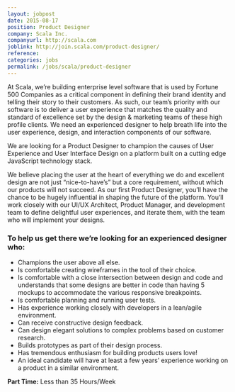```yaml
---
layout: jobpost
date: 2015-08-17
position: Product Designer
company: Scala Inc.
companyurl: http://scala.com
joblink: http://join.scala.com/product-designer/
reference:
categories: jobs
permalink: /jobs/scala/product-designer
---
```


At Scala, we’re building enterprise level software that is used by Fortune 500 Companies as a critical component in defining their brand identity and telling their story to their customers. As such, our team’s priority with our software is to deliver a user experience that matches the quality and standard of excellence set by the design & marketing teams of these high profile clients. We need an experienced designer to help breath life into the user experience, design, and interaction components of our software.

We are looking for a Product Designer to champion the causes of User Experience and User Interface Design on a platform built on a cutting edge JavaScript technology stack.

We believe placing the user at the heart of everything we do and excellent design are not just “nice-to-have’s” but a core requirement, without which our products will not succeed. As our first Product Designer, you’ll have the chance to be hugely influential in shaping the future of the platform. You’ll work closely with our UI/UX Architect, Product Manager, and development team to define delightful user experiences, and iterate them, with the team who will implement your designs.

### To help us get there we’re looking for an experienced designer who:
* Champions the user above all else.
* Is comfortable creating wireframes in the tool of their choice.
* Is comfortable with a close intersection between design and code and understands that some designs are better in code than having 5 mockups to accommodate the various responsive breakpoints.
* Is comfortable planning and running user tests.
* Has experience working closely with developers in a lean/agile environment.
* Can receive constructive design feedback.
* Can design elegant solutions to complex problems based on customer research.
* Builds prototypes as part of their design process.
* Has tremendous enthusiasm for building products users love!
* An ideal candidate will have at least a few years’ experience working on a product in a similar environment.

**Part Time:** Less than 35 Hours/Week